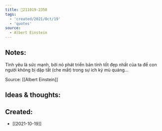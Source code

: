 ```yaml
---
title: 💬211019-2350
tags:
  - 'created/2021/Oct/19'
  - 'quotes'
source:
  - Albert Einstein
---
```


## Notes:
Tình yêu là sức mạnh, bởi nó phát triển bản tính tốt đẹp nhất của ta để con người không bị dập tắt (che mắt) trong sự ích kỷ mù quáng...

Source: [[Albert Einstein]]

## Ideas & thoughts:

## Created:
- [[2021-10-19]]
